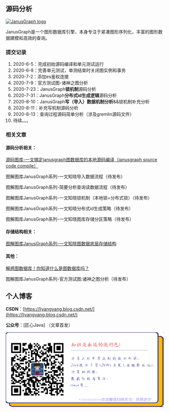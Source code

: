 ## 源码分析

[![JanusGraph logo](janusgraph.png)](https://janusgraph.org/)

JanusGraph是一个图形数据库引擎，本身专注于紧凑图形序列化，丰富的图形数据建模和高效的查询。

### 提交记录
1. 2020-6-5：完成初始源码编译和单元测试运行
2. 2020-6-8：完善单元测试，单测结束时关闭图实例和事务
3. 2020-7-2：添加es鉴权连接
4. 2020-7-9：官方测试图-诸神之图分析
5. 2020-7-23：JanusGraph**锁机制**源码分析
6. 2020-7-31：JanusGraph**分布式id生成逻辑**源码分析
7. 2020-8-10：JanusGraph**写（导入）数据机制分析**&&锁机制补充分析
8. 2020-8-11：补充写机制源码分析
9. 2020-8-13：查询过程源码简单分析（涉及gremlin源码文件）
10. 待续。。。

### 相关文章

#### 源码分析相关：
[源码图库-一文搞定janusgraph图数据库的本地源码编译（janusgraph source code compile）](https://liyangyang.blog.csdn.net/article/details/106674499)

图解图库JanusGraph系列-一文知晓导入数据流程（待发布）

图解图库JanusGraph系列-简要分析查询读数据流程（待发布）

图解图库JanusGraph系列-一文知晓锁机制（本地锁+分布式锁）（待发布）

图解图库JanusGraph系列-一文知晓分布式id生成策略（待发布）

图解图库JanusGraph系列-一文知晓图库存储分区策略（待发布）

#### 存储结构相关：
[图解图库JanusGraph系列-一文知晓图数据底层存储结构](https://mp.weixin.qq.com/s?__biz=MzAwODkwMDk4OQ==&mid=2247483894&idx=1&sn=0d7b98d8d7abf86bfacf8c86b694651d&chksm=9b6699e4ac1110f2626789d78aaf617dc02b7a9cdad320c5273172a6fa3a21d8f40d63958461&token=1631136587&lang=zh_CN#rd)

#### 其他：
[解惑图数据库！你知道什么是图数据库吗？](https://mp.weixin.qq.com/s?__biz=MzAwODkwMDk4OQ==&mid=2247483830&idx=1&sn=71ad0d9e0d5868ae15011b7744c0fe8f&chksm=9b6699a4ac1110b294487a6987be5392a5093405a7a40f58d4bca697a18d64000db1aeda0a6f&token=1631136587&lang=zh_CN#rd)

图解图库JanusGraph系列-官方测试图:诸神之图分析（待发布）

## 个人博客
**CSDN**：[https://liyangyang.blog.csdn.net/](https://liyangyang.blog.csdn.net/)

**公众号**：[匠心Java]    （文章首发）

[![公众号 logo](1.png)](https://janusgraph.org/)
